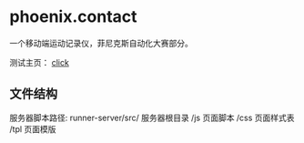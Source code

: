 phoenix.contact
===============

一个移动端运动记录仪，菲尼克斯自动化大赛部分。

测试主页： [click](http://localhost:8080/index)

文件结构
--------
服务器脚本路径: runner-server/src/     服务器根目录
                                 /js   页面脚本
                                 /css  页面样式表
                                 /tpl  页面模版
                                 
